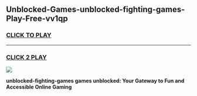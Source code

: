 
## Unblocked-Games-unblocked-fighting-games-Play-Free-vv1qp
<h3>
<a href="https://premium76.site?title=unblocked-fighting-games&ref=23A">CLICK TO PLAY</a></h3>
<hr>

<h3>
<a href="https://premium76.site?title=unblocked-fighting-games&ref=23A">CLICK 2 PLAY</a>
  
</h3>

<a href="https://premium76.site?title=unblocked-fighting-games&ref=23A"><img src="https://clearcache.store/games.png"></a>


**unblocked-fighting-games games unblocked: Your Gateway to Fun and Accessible Online Gaming**
